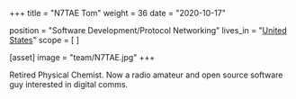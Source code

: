 +++
title = "N7TAE Tom"
weight = 36
date = "2020-10-17"

position = "Software Development/Protocol Networking"
lives_in = "[United States](https://www.google.com/maps/place/United+States/)"
scope = [
]

[asset]
  image = "team/N7TAE.jpg"
+++

Retired Physical Chemist. Now a radio amateur and open source software guy
interested in digital comms.
